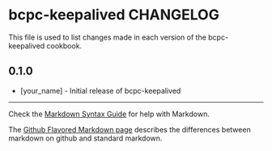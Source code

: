 bcpc-keepalived CHANGELOG
=========================

This file is used to list changes made in each version of the bcpc-keepalived cookbook.

0.1.0
-----
- [your_name] - Initial release of bcpc-keepalived

- - -
Check the [Markdown Syntax Guide](http://daringfireball.net/projects/markdown/syntax) for help with Markdown.

The [Github Flavored Markdown page](http://github.github.com/github-flavored-markdown/) describes the differences between markdown on github and standard markdown.
